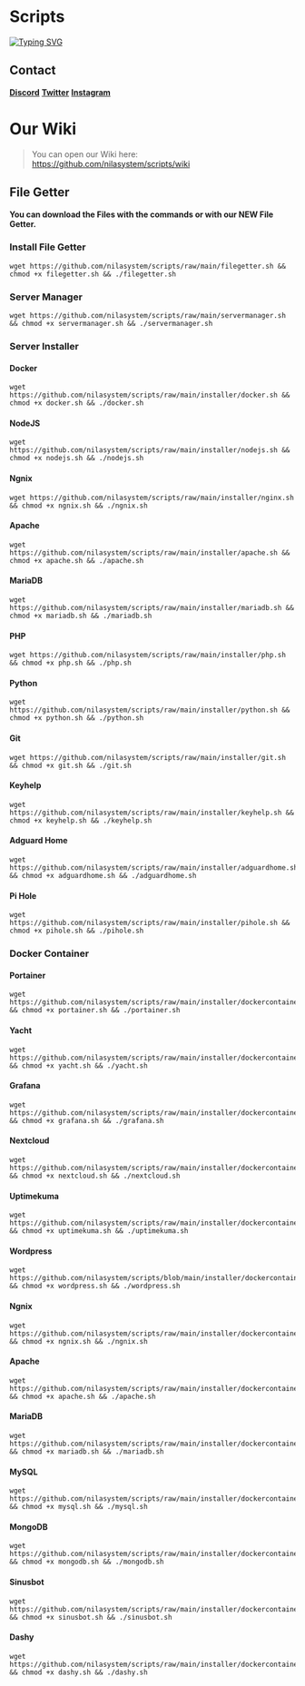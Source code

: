 # Scripts
[![Typing SVG](https://readme-typing-svg.herokuapp.com?lines=Hi+there+%F0%9F%91%8B!;Nilasystem+by+Nico+L.;Scripts%3A;Server+Manager;Installer;Docker+Container;and+much+more!;Made+with+%E2%9D%A4)](https://git.io/typing-svg)


## Contact
**[Discord](https://discord.gg/sJyV76utga)**
**[Twitter](https://twitter.com/@nilasystemtweet)**
**[Instagram](https://instagram.com/nla.insta)**


# Our Wiki
> You can open our Wiki here:
https://github.com/nilasystem/scripts/wiki


## File Getter
**You can download the Files with the commands or with our NEW File Getter.**





### Install File Getter
```
wget https://github.com/nilasystem/scripts/raw/main/filegetter.sh && chmod +x filegetter.sh && ./filegetter.sh
```


### Server Manager
```
wget https://github.com/nilasystem/scripts/raw/main/servermanager.sh && chmod +x servermanager.sh && ./servermanager.sh
```

### Server Installer

#### Docker
```
wget https://github.com/nilasystem/scripts/raw/main/installer/docker.sh && chmod +x docker.sh && ./docker.sh
```

#### NodeJS
```
wget https://github.com/nilasystem/scripts/raw/main/installer/nodejs.sh && chmod +x nodejs.sh && ./nodejs.sh
```

#### Ngnix
```
wget https://github.com/nilasystem/scripts/raw/main/installer/nginx.sh && chmod +x ngnix.sh && ./ngnix.sh
```

#### Apache
```
wget https://github.com/nilasystem/scripts/raw/main/installer/apache.sh && chmod +x apache.sh && ./apache.sh
```

#### MariaDB
```
wget https://github.com/nilasystem/scripts/raw/main/installer/mariadb.sh && chmod +x mariadb.sh && ./mariadb.sh
```

#### PHP
```
wget https://github.com/nilasystem/scripts/raw/main/installer/php.sh && chmod +x php.sh && ./php.sh
```

#### Python
```
wget https://github.com/nilasystem/scripts/raw/main/installer/python.sh && chmod +x python.sh && ./python.sh
```

#### Git
```
wget https://github.com/nilasystem/scripts/raw/main/installer/git.sh && chmod +x git.sh && ./git.sh
```

#### Keyhelp
```
wget https://github.com/nilasystem/scripts/raw/main/installer/keyhelp.sh && chmod +x keyhelp.sh && ./keyhelp.sh
```

#### Adguard Home
```
wget https://github.com/nilasystem/scripts/raw/main/installer/adguardhome.sh && chmod +x adguardhome.sh && ./adguardhome.sh
```

#### Pi Hole
```
wget https://github.com/nilasystem/scripts/raw/main/installer/pihole.sh && chmod +x pihole.sh && ./pihole.sh
```

### Docker Container

#### Portainer
```
wget https://github.com/nilasystem/scripts/raw/main/installer/dockercontainer/portainer.sh && chmod +x portainer.sh && ./portainer.sh
```

#### Yacht
```
wget https://github.com/nilasystem/scripts/raw/main/installer/dockercontainer/yacht.sh && chmod +x yacht.sh && ./yacht.sh
```

#### Grafana
```
wget https://github.com/nilasystem/scripts/raw/main/installer/dockercontainer/grafana.sh && chmod +x grafana.sh && ./grafana.sh
```

#### Nextcloud
```
wget https://github.com/nilasystem/scripts/raw/main/installer/dockercontainer/nextcloud.sh && chmod +x nextcloud.sh && ./nextcloud.sh
```

#### Uptimekuma
```
wget https://github.com/nilasystem/scripts/raw/main/installer/dockercontainer/uptimekuma.sh && chmod +x uptimekuma.sh && ./uptimekuma.sh
```

#### Wordpress
```
wget https://github.com/nilasystem/scripts/blob/main/installer/dockercontainer/wordpress.sh && chmod +x wordpress.sh && ./wordpress.sh
```

#### Ngnix
```
wget https://github.com/nilasystem/scripts/raw/main/installer/dockercontainer/nginx.sh && chmod +x ngnix.sh && ./ngnix.sh
```

#### Apache
```
wget https://github.com/nilasystem/scripts/raw/main/installer/dockercontainer/apache.sh && chmod +x apache.sh && ./apache.sh
```

#### MariaDB
```
wget https://github.com/nilasystem/scripts/raw/main/installer/dockercontainer/mariadb.sh && chmod +x mariadb.sh && ./mariadb.sh
```

#### MySQL
```
wget https://github.com/nilasystem/scripts/raw/main/installer/dockercontainer/mysql.sh && chmod +x mysql.sh && ./mysql.sh
```

#### MongoDB
```
wget https://github.com/nilasystem/scripts/raw/main/installer/dockercontainer/mongodb.sh && chmod +x mongodb.sh && ./mongodb.sh
```

#### Sinusbot
```
wget https://github.com/nilasystem/scripts/raw/main/installer/dockercontainer/sinusbot.sh && chmod +x sinusbot.sh && ./sinusbot.sh
```

#### Dashy
```
wget https://github.com/nilasystem/scripts/raw/main/installer/dockercontainer/dashy.sh && chmod +x dashy.sh && ./dashy.sh
```

